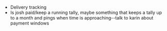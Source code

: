 -  Delivery tracking
-  Is josh paid/keep a running tally, maybe something that keeps a tally up to a month and pings when time is approaching--talk to karin about payment windows
